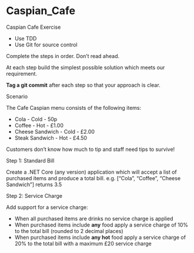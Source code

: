 # Caspian_Cafe
Caspian Cafe Exercise

* Use TDD 
* Use Git for source control 
 
 
Complete the steps in order. Don’t read ahead.  
 
At each step build the simplest possible solution which meets our requirement.  

__Tag a git commit__ after each step so that your approach is clear. 
 
Scenario 
 
The Cafe Caspian menu consists of the following items: 
* Cola - Cold - 50p 
* Coffee - Hot - £1.00 
* Cheese Sandwich - Cold - £2.00 
* Steak Sandwich - Hot - £4.50

Customers don’t know how much to tip and staff need tips to survive! 
 
Step 1: Standard Bill 
 
Create a .NET Core (any version) application which will accept a list of purchased items and produce a total bill. 
e.g. [“Cola”, “Coffee”, “Cheese Sandwich”] returns 3.5 
 
Step 2: Service Charge 
 
Add support for a service charge: 
* When all purchased items are drinks no service charge is applied 
* When purchased items include __any__ food apply a service charge of 10% to the total bill (rounded to 2 decimal places) 
* When purchased items include __any hot__ food apply a service charge of 20% to the total bill with a maximum £20 service charge 
 
